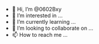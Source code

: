 - 👋 Hi, I’m @0602Bxy
- 👀 I’m interested in ...
- 🌱 I’m currently learning ...
- 💞️ I’m looking to collaborate on ...
- 📫 How to reach me ...

<!---
0602Bxy/0602Bxy is a ✨ special ✨ repository because its `README.md` (this file) appears on your GitHub profile.
You can click the Preview link to take a look at your changes.
--->
